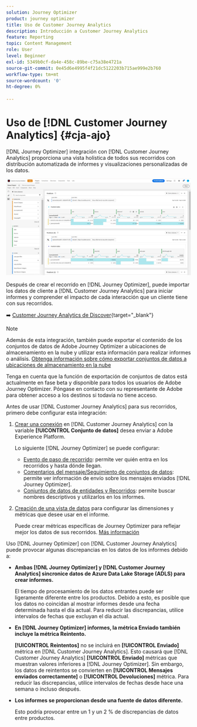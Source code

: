 ```yaml
---
solution: Journey Optimizer
product: journey optimizer
title: Uso de Customer Journey Analytics
description: Introducción a Customer Journey Analytics
feature: Reporting
topic: Content Management
role: User
level: Beginner
exl-id: 5349b0cf-da4e-458c-89be-c75a38e4721a
source-git-commit: 0e45d6e4995f4f21dc5122203b715ae999e2b760
workflow-type: tm+mt
source-wordcount: '0'
ht-degree: 0%

---
```


# Uso de [!DNL Customer Journey Analytics] {#cja-ajo}


[!DNL Journey Optimizer] integración con [!DNL Customer Journey Analytics] proporciona una vista holística de todos sus recorridos con distribución automatizada de informes y visualizaciones personalizadas de los datos.

![](assets/cja.png)

Después de crear el recorrido en [!DNL Journey Optimizer], puede importar los datos de cliente a [!DNL Customer Journey Analytics] para iniciar informes y comprender el impacto de cada interacción que un cliente tiene con sus recorridos.

➡️ [Customer Journey Analytics de Discover](https://docs.adobe.com/content/help/es-ES/experience-cloud/user-guides/home.translate.html){target="_blank"}

>[!NOTE]
>
>Además de esta integración, también puede exportar el contenido de los conjuntos de datos de Adobe Journey Optimizer a ubicaciones de almacenamiento en la nube y utilizar esta información para realizar informes o análisis. [Obtenga información sobre cómo exportar conjuntos de datos a ubicaciones de almacenamiento en la nube](../data/export-datasets.md)
>
>Tenga en cuenta que la función de exportación de conjuntos de datos está actualmente en fase beta y disponible para todos los usuarios de Adobe Journey Optimizer. Póngase en contacto con su representante de Adobe para obtener acceso a los destinos si todavía no tiene acceso.

Antes de usar [!DNL Customer Journey Analytics] para sus recorridos, primero debe configurar esta integración:

1. [Crear una conexión](https://experienceleague.adobe.com/docs/analytics-platform/using/cja-connections/create-connection.html?lang=es) en [!DNL Customer Journey Analytics] con la variable **[!UICONTROL Conjunto de datos]** desea enviar a Adobe Experience Platform.

   Lo siguiente [!DNL Journey Optimizer] se puede configurar:
   * [Evento de paso de recorrido](../data/datasets-query-examples.md#journey-step-event): permite ver quién entra en los recorridos y hasta dónde llegan.
   * [Comentarios del mensaje/Seguimiento de conjuntos de datos](../data/datasets-query-examples.md#message-feedback-event-dataset): permite ver información de envío sobre los mensajes enviados [!DNL Journey Optimizer].
   * [Conjuntos de datos de entidades y Recorridos](../data/datasets-query-examples.md#entity-dataset): permite buscar nombres descriptivos y utilizarlos en los informes.

1. [Creación de una vista de datos](https://experienceleague.adobe.com/docs/analytics-platform/using/cja-dataviews/create-dataview.html?lang=es) para configurar las dimensiones y métricas que desee usar en el informe.

   Puede crear métricas específicas de Journey Optimizer para reflejar mejor los datos de sus recorridos. [Más información](https://experienceleague.adobe.com/docs/analytics-platform/using/integrations/ajo.html#configure-the-data-view-to-accommodate-journey-optimizer-dimensions-and-metrics)

Uso [!DNL Journey Optimizer] con [!DNL Customer Journey Analytics] puede provocar algunas discrepancias en los datos de los informes debido a:

* **Ambas [!DNL Journey Optimizer] y [!DNL Customer Journey Analytics] sincronice datos de Azure Data Lake Storage (ADLS) para crear informes.**

   El tiempo de procesamiento de los datos entrantes puede ser ligeramente diferente entre los productos. Debido a esto, es posible que los datos no coincidan al mostrar informes desde una fecha determinada hasta el día actual. Para reducir las discrepancias, utilice intervalos de fechas que excluyan el día actual.

* **En [!DNL Journey Optimizer] informes, la métrica Enviado también incluye la métrica Reintento.**

   **[!UICONTROL Reintentos]** no se incluirá en **[!UICONTROL Enviado]** métrica en [!DNL Customer Journey Analytics]. Esto causará que [!DNL Customer Journey Analytics] **[!UICONTROL Enviado]** métricas que muestran valores inferiores a [!DNL Journey Optimizer]. Sin embargo, los datos de reintentos se convierten en **[!UICONTROL Mensajes enviados correctamente]** o **[!UICONTROL Devoluciones]** métrica.
Para reducir las discrepancias, utilice intervalos de fechas desde hace una semana o incluso después.

* **Los informes se proporcionan desde una fuente de datos diferente.**

   Esto podría provocar entre un 1 y un 2 % de discrepancias de datos entre productos.
